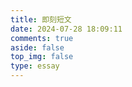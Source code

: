 ```yaml
---
title: 即刻短文
date: 2024-07-28 18:09:11
comments: true
aside: false
top_img: false
type: essay
---
```

